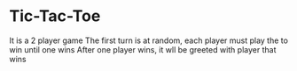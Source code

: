 # Tic-Tac-Toe
It is a 2 player game
The first turn is at random, each player must play the to win until one wins
After one player wins, it wll be greeted with player that wins 
